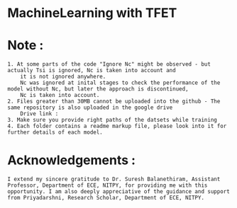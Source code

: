 # MachineLearning with TFET 




# Note  : 
    1. At some parts of the code "Ignore Nc" might be observed - but actually Tsi is ignored, Nc is taken into account and 
        it is not ignored anywhere.
        Nc was ignored at inital stages to check the performance of the model without Nc, but later the approach is discontinued,
        Nc is taken into account.
    2. Files greater than 30MB cannot be uploaded into the github - The same repository is also uploaded in the google drive 
        Drive link : 
    3. Make sure you provide right paths of the datsets while training 
    4. Each folder contains a readme markup file, please look into it for further details of each model. 




# Acknowledgements : 
    I extend my sincere gratitude to Dr. Suresh Balanethiram, Assistant Professor, Department of ECE, NITPY, for providing me with this opportunity. I am also deeply appreciative of the guidance and support from Priyadarshni, Research Scholar, Department of ECE, NITPY.






